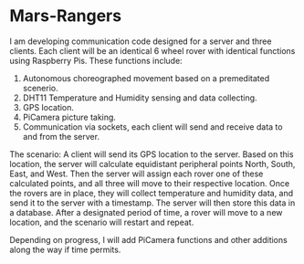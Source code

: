 # Mars-Rangers

I am developing communication code designed for a server and three clients. Each client will be an identical 6 wheel rover with identical functions using Raspberry Pis. These functions include: 

1) Autonomous choreographed movement based on a premeditated scenerio.
2) DHT11 Temperature and Humidity sensing and data collecting.
3) GPS location.
4) PiCamera picture taking.
5) Communication via sockets, each client will send and receive data to and from the server. 

The scenario: A client will send its GPS location to the server. Based on this location, the server will calculate equidistant peripheral points North, South, East, and West. Then the server will assign each rover one of these calculated points, and all three will move to their respective location. Once the rovers are in place, they will collect temperature and humidity data, and send it to the server with a timestamp. The server will then store this data in a database. After a designated period of time, a rover will move to a new location, and the scenario will restart and repeat.

Depending on progress, I will add PiCamera functions and other additions along the way if time permits. 

